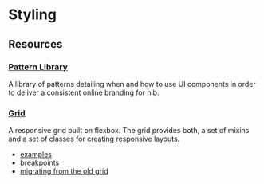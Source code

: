 # Styling

## Resources

### [Pattern Library](https://nib-pattern-library.firebaseapp.com/)

A library of patterns detailing when and how to use UI components in order to deliver a consistent online branding for nib.

### [Grid](https://github.com/nib-styles/sass-grid)

A responsive grid built on flexbox. The grid provides both, a set of mixins and a set of classes for creating
responsive layouts.

- [examples](http://digitaledgeit.github.io/sass-grid/example/example.html)
- [breakpoints](https://github.com/nib-styles/sass-breakpoints#breakpoints)
- [migrating from the old grid](./migrating-from-the-old-grid.md)
